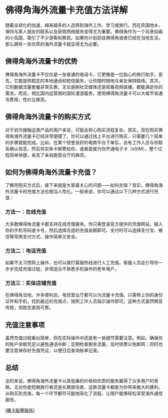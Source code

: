 # 佛得角海外流量卡充值方法详解

随着全球化的加速，越来越多的人选择到海外工作、学习或旅行。而在异国他乡，保持与家人朋友的联系以及获取网络服务变得尤为重要。佛得角作为一个风景如画的小岛国，吸引了不少游客和移民。如果你计划前往佛得角或者已经在当地生活，那么拥有一张优质的海外流量卡就显得尤为必要。

## 佛得角海外流量卡的优势

佛得角海外流量卡不仅仅是一张普通的电话卡，它更像是一位贴心的旅行助手。首先，它能提供稳定的本地通话和短信服务，让你随时随地与亲友保持联络。其次，它的数据流量套餐非常实惠，无论是刷社交媒体还是观看视频直播，都能满足你的需求。而且，相比国内运营商的国际漫游服务，使用佛得角流量卡可以大幅节省通讯费用，性价比极高。

## 佛得角海外流量卡的购买方式

对于初次接触这类产品的用户来说，可能会担心购买流程复杂。其实，现在购买佛得角海外流量卡已经非常便捷了。你可以通过线上平台进行购买，只需要几个简单的步骤就能完成。比如，在某个信誉良好的电商平台下单后，会有工作人员与你联系确认信息，然后将实体卡邮寄给你，或者直接为你开通电子卡（eSIM）。整个过程简单快捷，省去了亲自跑营业厅的麻烦。

## 如何为佛得角海外流量卡充值？

了解完购买方式后，接下来就是大家最关心的问题——如何充值？其实，佛得角海外流量卡的充值方法也相当人性化。一般来说，你可以通过以下几种方式进行充值：

### 方法一：在线充值
大多数佛得角流量卡都支持在线充值服务。你只需登录官方提供的充值网站，输入你的手机号码或卡号，然后选择合适的充值金额即可。支付时可以选择支付宝、微信等常用支付方式，操作简单又安全。

### 方法二：电话充值
如果不太习惯网上操作，也可以拨打客服热线进行人工充值。客服人员会引导你一步步完成充值过程，非常适合不熟悉手机操作的老年用户。

### 方法三：实体店铺充值
在佛得角当地，许多便利店、电信营业厅都可以为流量卡充值。只需带上你的身份证件和手机，找到最近的充值点，按照工作人员指示操作即可。这种方式虽然稍显传统，但胜在直观可靠。

## 充值注意事项

虽然充值过程看似简单，但在实际操作中还是有一些细节需要注意。例如，确保你的账户余额充足以避免通话中断；定期检查剩余流量，及时续费以免断网；同时也要注意保存好充值凭证，以便日后查询账单记录。

## 总结

总的来说，佛得角海外流量卡以其低廉的价格和优质的服务赢得了众多用户的青睐。无论你是短期旅行者还是长期居住者，这款流量卡都能为你带来极大的便利。从购买到充值，每一个环节都尽可能地简化了流程，让用户能够轻松享受海外通信服务。

[[購卡點擊聯係](https://t.me/s/esim1088)]